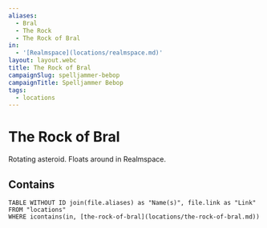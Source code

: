 ```yaml
---
aliases:
  - Bral
  - The Rock
  - The Rock of Bral
in:
  - '[Realmspace](locations/realmspace.md)'
layout: layout.webc
title: The Rock of Bral
campaignSlug: spelljammer-bebop
campaignTitle: Spelljammer Bebop
tags:
  - locations
---
```

# The Rock of Bral

Rotating asteroid. Floats around in Realmspace.

## Contains
```dataview
TABLE WITHOUT ID join(file.aliases) as "Name(s)", file.link as "Link"
FROM "locations"
WHERE icontains(in, [the-rock-of-bral](locations/the-rock-of-bral.md))
```
